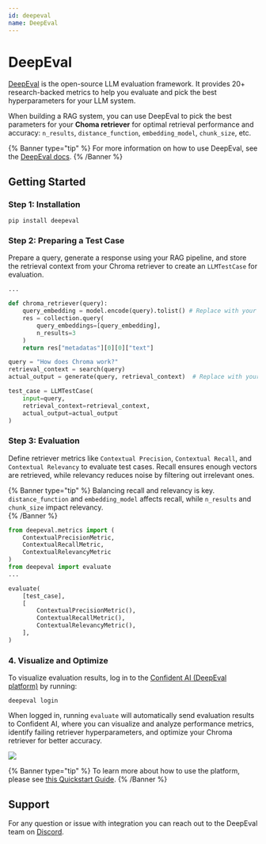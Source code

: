 ```yaml
---
id: deepeval
name: DeepEval
---
```


# DeepEval

[DeepEval](https://www.deepeval.com/integrations/vector-databases/chroma) is the open-source LLM evaluation framework. It provides 20+ research-backed metrics to help you evaluate and pick the best hyperparameters for your LLM system.

When building a RAG system, you can use DeepEval to pick the best parameters for your **Choma retriever** for optimal retrieval performance and accuracy: `n_results`, `distance_function`, `embedding_model`, `chunk_size`, etc.

{% Banner type="tip" %}
For more information on how to use DeepEval, see the [DeepEval docs](https://www.deepeval.com/docs/getting-started).
{% /Banner %}

## Getting Started

### Step 1: Installation

```CLI
pip install deepeval
```

### Step 2: Preparing a Test Case

Prepare a query, generate a response using your RAG pipeline, and store the retrieval context from your Chroma retriever to create an `LLMTestCase` for evaluation.

```python
...

def chroma_retriever(query):
    query_embedding = model.encode(query).tolist() # Replace with your embedding model
    res = collection.query(
        query_embeddings=[query_embedding],
        n_results=3
    )
    return res["metadatas"][0][0]["text"]

query = "How does Chroma work?"
retrieval_context = search(query)
actual_output = generate(query, retrieval_context)  # Replace with your LLM function

test_case = LLMTestCase(
    input=query,
    retrieval_context=retrieval_context,
    actual_output=actual_output
)
```

### Step 3: Evaluation

Define retriever metrics like `Contextual Precision`, `Contextual Recall`, and `Contextual Relevancy` to evaluate test cases. Recall ensures enough vectors are retrieved, while relevancy reduces noise by filtering out irrelevant ones.

{% Banner type="tip" %}
Balancing recall and relevancy is key. `distance_function` and `embedding_model` affects recall, while `n_results` and `chunk_size` impact relevancy.  
{% /Banner %}

```python
from deepeval.metrics import (
    ContextualPrecisionMetric,
    ContextualRecallMetric,
    ContextualRelevancyMetric
)
from deepeval import evaluate
...

evaluate(
    [test_case],
    [
        ContextualPrecisionMetric(),
        ContextualRecallMetric(),
        ContextualRelevancyMetric(),
    ],
)
```

### 4. Visualize and Optimize

To visualize evaluation results, log in to the [Confident AI (DeepEval platform)](https://www.confident-ai.com/) by running:

```
deepeval login
```

When logged in, running `evaluate` will automatically send evaluation results to Confident AI, where you can visualize and analyze performance metrics, identify failing retriever hyperparameters, and optimize your Chroma retriever for better accuracy.

![](https://github.com/confident-ai/deepeval/raw/main/assets/demo.gif)

{% Banner type="tip" %}
To learn more about how to use the platform, please see [this Quickstart Guide](https://documentation.confident-ai.com/).
{% /Banner %}

## Support

For any question or issue with integration you can reach out to the DeepEval team on [Discord](https://discord.com/invite/a3K9c8GRGt).
